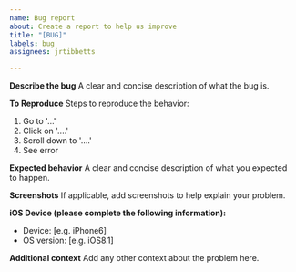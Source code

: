 ```yaml
---
name: Bug report
about: Create a report to help us improve
title: "[BUG]"
labels: bug
assignees: jrtibbetts

---
```


**Describe the bug**
A clear and concise description of what the bug is.

**To Reproduce**
Steps to reproduce the behavior:
1. Go to '...'
2. Click on '....'
3. Scroll down to '....'
4. See error

**Expected behavior**
A clear and concise description of what you expected to happen.

**Screenshots**
If applicable, add screenshots to help explain your problem.

**iOS Device (please complete the following information):**
 - Device: [e.g. iPhone6]
 - OS version: [e.g. iOS8.1]
 
**Additional context**
Add any other context about the problem here.
